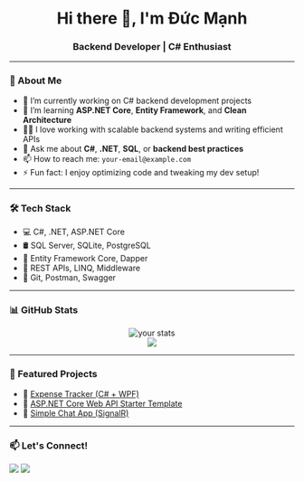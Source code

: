 <h1 align="center">Hi there 👋, I'm Đức Mạnh</h1>
<h3 align="center">Backend Developer | C# Enthusiast</h3>

---

### 💼 About Me
- 🔭 I’m currently working on C# backend development projects
- 🌱 I’m learning **ASP.NET Core**, **Entity Framework**, and **Clean Architecture**
- 👨‍💻 I love working with scalable backend systems and writing efficient APIs
- 💬 Ask me about **C#**, **.NET**, **SQL**, or **backend best practices**
- 📫 How to reach me: `your-email@example.com`
- ⚡ Fun fact: I enjoy optimizing code and tweaking my dev setup!

---

### 🛠️ Tech Stack
- 💻 C#, .NET, ASP.NET Core
- 🛢️ SQL Server, SQLite, PostgreSQL
- 🔧 Entity Framework Core, Dapper
- 🔁 REST APIs, LINQ, Middleware
- 🔧 Git, Postman, Swagger

---

### 📊 GitHub Stats
<p align="center">
  <img src="https://github-readme-stats.vercel.app/api?username=your-username&show_icons=true&theme=tokyonight" alt="your stats"/>
  <br>
  <img src="https://github-readme-stats.vercel.app/api/top-langs/?username=your-username&layout=compact&theme=tokyonight"/>
</p>

---

### 📂 Featured Projects
- 🔗 [Expense Tracker (C# + WPF)](https://github.com/your-username/expense-tracker)
- 🔗 [ASP.NET Core Web API Starter Template](https://github.com/your-username/api-template)
- 🔗 [Simple Chat App (SignalR)](https://github.com/your-username/signalr-chat)

---

### 📫 Let's Connect!
<p>
  <a href="https://linkedin.com/in/your-profile" target="_blank"><img src="https://img.shields.io/badge/LinkedIn-blue?logo=linkedin&style=for-the-badge" /></a>
  <a href="mailto:your-email@example.com"><img src="https://img.shields.io/badge/Email-D14836?logo=gmail&logoColor=white&style=for-the-badge"/></a>
</p>
